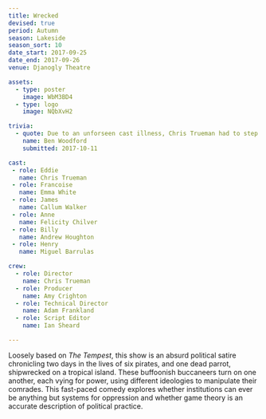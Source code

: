 ```yaml
---
title: Wrecked
devised: true
period: Autumn
season: Lakeside
season_sort: 10
date_start: 2017-09-25
date_end: 2017-09-26
venue: Djanogly Theatre

assets:
  - type: poster
    image: WbM3BD4
  - type: logo
    image: NQbXvH2

trivia:
  - quote: Due to an unforseen cast illness, Chris Trueman had to step into Maddy's role for both performances.
    name: Ben Woodford
    submitted: 2017-10-11

cast:
 - role: Eddie
   name: Chris Trueman
 - role: Francoise
   name: Emma White
 - role: James
   name: Callum Walker
 - role: Anne
   name: Felicity Chilver
 - role: Billy
   name: Andrew Houghton
 - role: Henry
   name: Miguel Barrulas

crew:
  - role: Director
    name: Chris Trueman
  - role: Producer
    name: Amy Crighton
  - role: Technical Director
    name: Adam Frankland
  - role: Script Editor
    name: Ian Sheard

---
```


 Loosely based on *The Tempest*, this show is an absurd political satire chronicling two days in the lives of six pirates, and one dead parrot, shipwrecked on a tropical island. These buffoonish buccaneers turn on one another, each vying for power, using different ideologies to manipulate their comrades. This fast-paced comedy explores whether institutions can ever be anything but systems for oppression and whether game theory is an accurate description of political practice.
